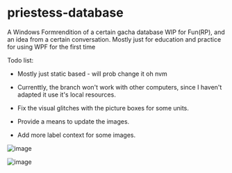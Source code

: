 # priestess-database
A Windows Formrendition of a certain gacha database WIP for Fun(RP), and an idea from a certain conversation. 
Mostly just for education and practice for using WPF for the first time

Todo list:
- Mostly just static based - will prob change it oh nvm


- Currenttly, the branch won't work with other computers, since I haven't adapted it use it's local resources.
- Fix the visual glitches with the picture boxes for some units.
- Provide a means to update the images.
- Add more label context for some images.


![image](https://user-images.githubusercontent.com/124945749/219986093-88e7bd70-d31d-4b47-8871-5b3a9b317987.png)

![image](https://user-images.githubusercontent.com/124945749/219986674-7182b31d-c6ef-4e34-86ea-2b2eb4883167.png)

